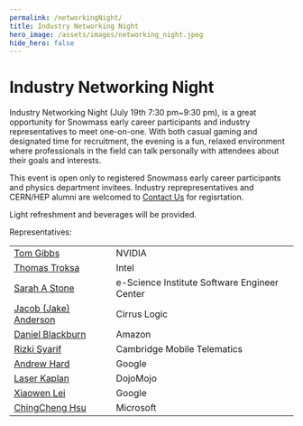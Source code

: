 ```yaml
---
permalink: /networkingNight/
title: Industry Networking Night
hero_image: /assets/images/networking_night.jpeg
hide_hero: false
---
```


# Industry Networking Night

Industry Networking Night (July 19th 7:30 pm~9:30 pm), is a great opportunity for Snowmass early career participants and industry representatives to meet one-on-one.  With both casual gaming and designated time for recruitment, the evening is a fun, relaxed environment where professionals in the field can talk personally with attendees about their goals and interests.

This event is open only to registered Snowmass early career participants and physics department invitees. Industry reprepresentatives and CERN/HEP alumni are welcomed to [Contact Us](mailto:snowmass-loc2022@uw.edu) for regisrtation.

Light refreshment and beverages will be provided. 

Representatives:

<table>
 <tr>
   <td><a href="https://www.linkedin.com/in/tom-gibbs-9485ab1/">Tom Gibbs</a> </td>
   <td>NVIDIA</td>
 </tr>
 <tr>
   <td><a href="https://www.linkedin.com/in/tom-troksa-455b86/">Thomas Troksa</a> </td>
   <td>Intel</td>
 </tr>
 <tr>
   <td><a href="https://www.linkedin.com/in/sarah-stone-5b3083158/">Sarah A Stone</a></td>
   <td>e-Science Institute Software Engineer Center</td>
 </tr>

 <tr>
   <td><a href="https://www.linkedin.com/in/jacob-anderson/">Jacob (Jake) Anderson </a></td>
   <td>Cirrus Logic</td>
 </tr>

 <tr>
   <td><a href="https://www.linkedin.com/in/daniel-blackburn/">Daniel Blackburn </a></td>
   <td>Amazon</td>
 </tr>

 <tr>
   <td><a href="https://www.linkedin.com/in/rizki-syarif-84399416/">Rizki Syarif </a></td>
   <td>Cambridge Mobile Telematics</td>
 </tr>

 <tr>
   <td><a href="https://www.linkedin.com/in/andrew-hard-25b690a5/">Andrew Hard</a></td>
   <td>Google</td>
 </tr>

 <tr>
   <td><a href="https://www.linkedin.com/in/laserkaplan/">Laser Kaplan</a></td>
   <td>DojoMojo</td>
 </tr>

 <tr>
   <td><a href="https://www.linkedin.com/in/xiaowenlei/">Xiaowen Lei</a></td>
   <td>Google</td>
 </tr>
 
  <tr>
   <td><a href="https://www.linkedin.com/in/ching-cheng-hsu-67563b56/">ChingCheng Hsu</a></td>
   <td>Microsoft</td>
 </tr>
 

</table>
